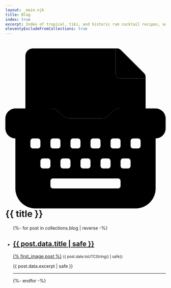 ```yaml
---
layout: _main.njk
title: Blog
index: true
excerpt: Index of tropical, tiki, and historic rum cocktail recipes, adapted to use the Smuggler's Cove rum taxonomy
eleventyExcludeFromCollections: true
---
```


<!-- markdownlint-disable MD025 -->
# <icon-l class="bigger icon-before"><span class="with-icon"><svg id="icon-typewriter-duo" class="icon"  viewBox="0 0 512 512"><path fill="var(--mpb-color-accent-reverse)" d="M368 96a16 16 0 0 1-16-16V0H88a23.94 23.94 0 0 0-24 23.88V192h82.75a32 32 0 0 1 22.62 9.37l13.26 13.26a32 32 0 0 0 22.62 9.37h101.5a32 32 0 0 0 22.62-9.37l13.26-13.26a32 32 0 0 1 22.62-9.37H448V96z"></path><path class="fa-primary" fill="var(--mpb-color-accent)" d="M368 96h80v-4.58a17.92 17.92 0 0 0-5.25-12.67l-73.43-73.5A18 18 0 0 0 356.57 0H352v80a16 16 0 0 0 16 16zm112 96H365.25a32 32 0 0 0-22.62 9.37l-13.26 13.26a32 32 0 0 1-22.62 9.37h-101.5a32 32 0 0 1-22.62-9.37l-13.26-13.26a32 32 0 0 0-22.62-9.37H32a32 32 0 0 0-32 32v32a32 32 0 0 0 32 32v160a64 64 0 0 0 64 64h320a64 64 0 0 0 64-64V288a32 32 0 0 0 32-32v-32a32 32 0 0 0-32-32zM336 296a8 8 0 0 1 8-8h16a8 8 0 0 1 8 8v16a8 8 0 0 1-8 8h-16a8 8 0 0 1-8-8zm-24 56h16a8 8 0 0 1 8 8v16a8 8 0 0 1-8 8h-16a8 8 0 0 1-8-8v-16a8 8 0 0 1 8-8zm-40-56a8 8 0 0 1 8-8h16a8 8 0 0 1 8 8v16a8 8 0 0 1-8 8h-16a8 8 0 0 1-8-8zm-24 56h16a8 8 0 0 1 8 8v16a8 8 0 0 1-8 8h-16a8 8 0 0 1-8-8v-16a8 8 0 0 1 8-8zm-40-56a8 8 0 0 1 8-8h16a8 8 0 0 1 8 8v16a8 8 0 0 1-8 8h-16a8 8 0 0 1-8-8zm-24 56h16a8 8 0 0 1 8 8v16a8 8 0 0 1-8 8h-16a8 8 0 0 1-8-8v-16a8 8 0 0 1 8-8zm-40-56a8 8 0 0 1 8-8h16a8 8 0 0 1 8 8v16a8 8 0 0 1-8 8h-16a8 8 0 0 1-8-8zm-40 24H88a8 8 0 0 1-8-8v-16a8 8 0 0 1 8-8h16a8 8 0 0 1 8 8v16a8 8 0 0 1-8 8zm32 64h-16a8 8 0 0 1-8-8v-16a8 8 0 0 1 8-8h16a8 8 0 0 1 8 8v16a8 8 0 0 1-8 8zm232 56a8 8 0 0 1-8 8H152a8 8 0 0 1-8-8v-16a8 8 0 0 1 8-8h208a8 8 0 0 1 8 8zm32-64a8 8 0 0 1-8 8h-16a8 8 0 0 1-8-8v-16a8 8 0 0 1 8-8h16a8 8 0 0 1 8 8zm32-64a8 8 0 0 1-8 8h-16a8 8 0 0 1-8-8v-16a8 8 0 0 1 8-8h16a8 8 0 0 1 8 8z"></path></svg></span> {{ title }}</icon-l>
<!-- markdownlint-enable MD025 -->
<div class="col-2" data-pagefind-ignore>
  <ul class="blog-index">
  {%- for post in collections.blog | reverse -%}
    <li>
      <stack-l>
        <h2><a href="{{ post.url }}">{{ post.data.title | safe }}</a></h2>
        <a href="{{ post.url }}">{% first_image post %}</a>
        <small><time datetime="{{ post.date | safe}}">{{ post.date.toUTCString() | safe}}</small>
        <p>{{ post.data.excerpt | safe }}</p>
        <hr />
      </stack-l>
    </li>
  {%- endfor -%}
  </ul>
</div>
